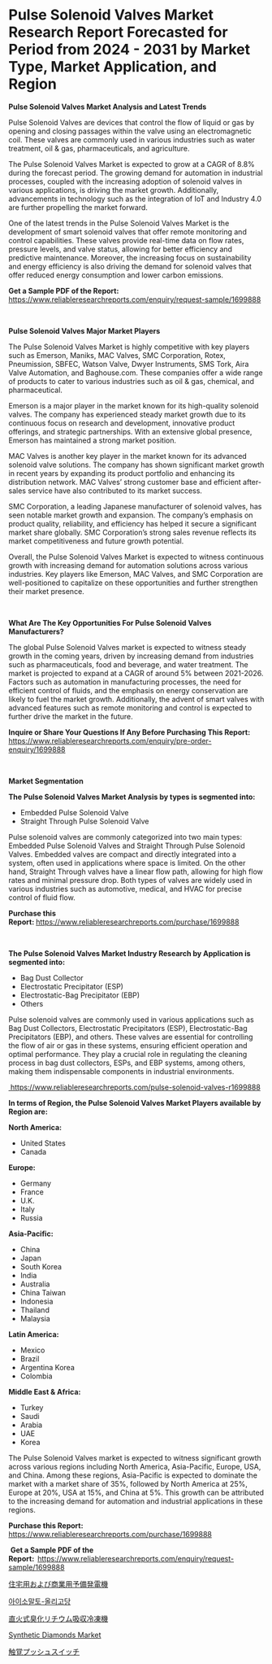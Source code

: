 <p><h1>Pulse Solenoid Valves Market Research Report Forecasted for Period from 2024 -  2031 by Market Type, Market Application, and Region</h1></p><p><strong>Pulse Solenoid Valves Market Analysis and Latest Trends</strong></p>
<p><p>Pulse Solenoid Valves are devices that control the flow of liquid or gas by opening and closing passages within the valve using an electromagnetic coil. These valves are commonly used in various industries such as water treatment, oil & gas, pharmaceuticals, and agriculture.</p><p>The Pulse Solenoid Valves Market is expected to grow at a CAGR of 8.8% during the forecast period. The growing demand for automation in industrial processes, coupled with the increasing adoption of solenoid valves in various applications, is driving the market growth. Additionally, advancements in technology such as the integration of IoT and Industry 4.0 are further propelling the market forward.</p><p>One of the latest trends in the Pulse Solenoid Valves Market is the development of smart solenoid valves that offer remote monitoring and control capabilities. These valves provide real-time data on flow rates, pressure levels, and valve status, allowing for better efficiency and predictive maintenance. Moreover, the increasing focus on sustainability and energy efficiency is also driving the demand for solenoid valves that offer reduced energy consumption and lower carbon emissions.</p></p>
<p><strong>Get a Sample PDF of the Report:&nbsp;</strong> <a href="https://www.reliableresearchreports.com/enquiry/request-sample/1699888">https://www.reliableresearchreports.com/enquiry/request-sample/1699888</a></p>
<p>&nbsp;</p>
<p><strong>Pulse Solenoid Valves Major Market Players</strong></p>
<p><p>The Pulse Solenoid Valves Market is highly competitive with key players such as Emerson, Maniks, MAC Valves, SMC Corporation, Rotex, Pneumission, SBFEC, Watson Valve, Dwyer Instruments, SMS Tork, Aira Valve Automation, and Baghouse.com. These companies offer a wide range of products to cater to various industries such as oil & gas, chemical, and pharmaceutical.</p><p>Emerson is a major player in the market known for its high-quality solenoid valves. The company has experienced steady market growth due to its continuous focus on research and development, innovative product offerings, and strategic partnerships. With an extensive global presence, Emerson has maintained a strong market position.</p><p>MAC Valves is another key player in the market known for its advanced solenoid valve solutions. The company has shown significant market growth in recent years by expanding its product portfolio and enhancing its distribution network. MAC Valves’ strong customer base and efficient after-sales service have also contributed to its market success.</p><p>SMC Corporation, a leading Japanese manufacturer of solenoid valves, has seen notable market growth and expansion. The company’s emphasis on product quality, reliability, and efficiency has helped it secure a significant market share globally. SMC Corporation’s strong sales revenue reflects its market competitiveness and future growth potential.</p><p>Overall, the Pulse Solenoid Valves Market is expected to witness continuous growth with increasing demand for automation solutions across various industries. Key players like Emerson, MAC Valves, and SMC Corporation are well-positioned to capitalize on these opportunities and further strengthen their market presence.</p></p>
<p>&nbsp;</p>
<p><strong>What Are The Key Opportunities For Pulse Solenoid Valves Manufacturers?</strong></p>
<p><p>The global Pulse Solenoid Valves market is expected to witness steady growth in the coming years, driven by increasing demand from industries such as pharmaceuticals, food and beverage, and water treatment. The market is projected to expand at a CAGR of around 5% between 2021-2026. Factors such as automation in manufacturing processes, the need for efficient control of fluids, and the emphasis on energy conservation are likely to fuel the market growth. Additionally, the advent of smart valves with advanced features such as remote monitoring and control is expected to further drive the market in the future.</p></p>
<p><strong>Inquire or Share Your Questions If Any Before Purchasing This Report:</strong> <a href="https://www.reliableresearchreports.com/enquiry/pre-order-enquiry/1699888">https://www.reliableresearchreports.com/enquiry/pre-order-enquiry/1699888</a></p>
<p>&nbsp;</p>
<p><strong>Market Segmentation</strong></p>
<p><strong>The Pulse Solenoid Valves Market Analysis by types is segmented into:</strong></p>
<p><ul><li>Embedded Pulse Solenoid Valve</li><li>Straight Through Pulse Solenoid Valve</li></ul></p>
<p><p>Pulse solenoid valves are commonly categorized into two main types: Embedded Pulse Solenoid Valves and Straight Through Pulse Solenoid Valves. Embedded valves are compact and directly integrated into a system, often used in applications where space is limited. On the other hand, Straight Through valves have a linear flow path, allowing for high flow rates and minimal pressure drop. Both types of valves are widely used in various industries such as automotive, medical, and HVAC for precise control of fluid flow.</p></p>
<p><strong>Purchase this Report:&nbsp;</strong><a href="https://www.reliableresearchreports.com/purchase/1699888">https://www.reliableresearchreports.com/purchase/1699888</a></p>
<p>&nbsp;</p>
<p><strong>The Pulse Solenoid Valves Market Industry Research by Application is segmented into:</strong></p>
<p><ul><li>Bag Dust Collector</li><li>Electrostatic Precipitator (ESP)</li><li>Electrostatic-Bag Precipitator (EBP)</li><li>Others</li></ul></p>
<p><p>Pulse solenoid valves are commonly used in various applications such as Bag Dust Collectors, Electrostatic Precipitators (ESP), Electrostatic-Bag Precipitators (EBP), and others. These valves are essential for controlling the flow of air or gas in these systems, ensuring efficient operation and optimal performance. They play a crucial role in regulating the cleaning process in bag dust collectors, ESPs, and EBP systems, among others, making them indispensable components in industrial environments.</p></p>
<p><a href="https://www.reliableresearchreports.com/pulse-solenoid-valves-r1699888">&nbsp;https://www.reliableresearchreports.com/pulse-solenoid-valves-r1699888</a></p>
<p><strong>In terms of Region, the Pulse Solenoid Valves Market Players available by Region are:</strong></p>
<p>
    <p> <strong> North America: </strong>
        <ul>
            <li>United States</li>
            <li>Canada</li>
        </ul>
        </p> 
    <p> <strong> Europe: </strong>
        <ul>
            <li>Germany</li>
            <li>France</li>
            <li>U.K.</li>
            <li>Italy</li>
            <li>Russia</li>
        </ul>
        </p> 
    <p> <strong> Asia-Pacific: </strong>
        <ul>
            <li>China</li>
            <li>Japan</li>
            <li>South Korea</li>
            <li>India</li>
            <li>Australia</li>
            <li>China Taiwan</li>
            <li>Indonesia</li>
            <li>Thailand</li>
            <li>Malaysia</li>
        </ul>
        </p> 
    <p> <strong> Latin America: </strong>
        <ul>
            <li>Mexico</li>
            <li>Brazil</li>
            <li>Argentina Korea</li>
            <li>Colombia</li>
        </ul>
        </p> 
    <p> <strong> Middle East & Africa: </strong>
        <ul>
            <li>Turkey</li>
            <li>Saudi</li>
            <li>Arabia</li>
            <li>UAE</li>
            <li>Korea</li>
        </ul>
    </p>
    </p>
<p><p>The Pulse Solenoid Valves market is expected to witness significant growth across various regions including North America, Asia-Pacific, Europe, USA, and China. Among these regions, Asia-Pacific is expected to dominate the market with a market share of 35%, followed by North America at 25%, Europe at 20%, USA at 15%, and China at 5%. This growth can be attributed to the increasing demand for automation and industrial applications in these regions.</p></p>
<p><strong>Purchase this Report: </strong><a href="https://www.reliableresearchreports.com/purchase/1699888">https://www.reliableresearchreports.com/purchase/1699888</a></p>
<p>&nbsp;<strong>Get a Sample PDF of the Report:&nbsp;&nbsp;</strong><a href="https://www.reliableresearchreports.com/enquiry/request-sample/1699888">https://www.reliableresearchreports.com/enquiry/request-sample/1699888</a></p>
<p><strong></strong></p>
<p><p><a href="https://medium.com/@frankfurter35566/%E4%BD%8F%E5%AE%85%E3%81%8A%E3%82%88%E3%81%B3%E5%95%86%E6%A5%AD%E7%94%A8%E3%83%90%E3%83%83%E3%82%AF%E3%82%A2%E3%83%83%E3%83%97%E7%99%BA%E9%9B%BB%E6%A9%9F%E3%81%AE%E5%B8%82%E5%A0%B4%E5%8B%95%E5%90%91%E3%81%A8%E5%B8%82%E5%A0%B4%E5%88%86%E6%9E%90%E3%81%AF-2024%E5%B9%B4%E3%81%8B%E3%82%892031%E5%B9%B4%E3%81%BE%E3%81%A7%E3%81%AE%E6%9C%9F%E9%96%93%E3%82%92%E4%BA%88%E6%B8%AC%E3%81%97%E3%81%A6%E3%81%84%E3%81%BE%E3%81%99-abb9b8b3eeda">住宅用および商業用予備発電機</a></p><p><a href="https://medium.com/@sophieinleeds/2024%EB%85%84%EB%B6%80%ED%84%B0-2031%EB%85%84%EA%B9%8C%EC%A7%80%EC%9D%98-%EC%9D%B4%EC%86%8C%EB%A7%90%ED%86%A0%EC%98%AC%EB%A6%AC%EA%B3%A0%EB%8B%B9-%EC%8B%9C%EC%9E%A5-%EB%B6%84%EC%84%9D-%EB%B0%8F-%EA%B7%9C%EB%AA%A8-%EC%98%88%EC%B8%A1-84025e96570e">아이소말토-올리고당</a></p><p><a href="https://medium.com/@elishelacruz56456/%E7%9B%B4%E6%8E%A5%E7%87%83%E7%84%BC%E5%BC%8F%E3%83%AA%E3%83%81%E3%82%A6%E3%83%A0%E8%87%AD%E5%8C%96%E7%89%A9%E5%90%B8%E5%8F%8E%E5%86%B7%E5%87%8D%E6%A9%9F%E5%B8%82%E5%A0%B4-2031%E5%B9%B4%E3%81%BE%E3%81%A7%E3%81%AE%E6%88%90%E5%8A%9F%E3%81%99%E3%82%8B%E3%83%93%E3%82%B8%E3%83%8D%E3%82%B9%E6%88%A6%E7%95%A5%E3%81%AE%E9%8D%B5-5401bd7484f6">直火式臭化リチウム吸収冷凍機</a></p><p><a href="https://github.com/JuliaFadel1922/Market-Research-Report-List-1/blob/main/synthetic-diamonds-market.md">Synthetic Diamonds Market</a></p><p><a href="https://github.com/ddwcuskozol07187/Market-Research-Report-List-2/blob/main/1474968123855.md">触覚プッシュスイッチ</a></p></p>